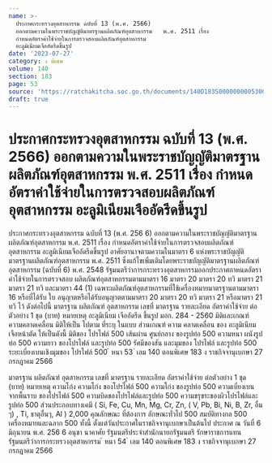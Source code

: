 ```yaml
---
name: >-
  ประกาศกระทรวงอุตสาหกรรม ฉบับที่ 13 (พ.ศ. 2566)
  ออกตามความในพระราชบัญญัติมาตรฐานผลิตภัณฑ์อุตสาหกรรม   พ.ศ. 2511 เรื่อง 
  กำหนดอัตราค่าใช้จ่ายในการตรวจสอบผลิตภัณฑ์อุตสาหกรรม
  อะลูมิเนียมเจืออัดรีดขึ้นรูป
date: '2023-07-27'
category: ง พิเศษ
volume: 140
section: 183
page: 53
source: 'https://ratchakitcha.soc.go.th/documents/140D183S0000000005300.pdf'
draft: true
---
```


# ประกาศกระทรวงอุตสาหกรรม ฉบับที่ 13 (พ.ศ. 2566) ออกตามความในพระราชบัญญัติมาตรฐานผลิตภัณฑ์อุตสาหกรรม   พ.ศ. 2511 เรื่อง  กำหนดอัตราค่าใช้จ่ายในการตรวจสอบผลิตภัณฑ์อุตสาหกรรม อะลูมิเนียมเจืออัดรีดขึ้นรูป

ประกาศกระทรวงอุตสาหกรรม ฉบับที่ 13 (พ.ศ. 256 6) ออกตามความในพระราชบัญญัติมาตรฐานผลิตภัณฑ์อุตสาหกรรม พ.ศ. 2511 เรื่อง กำหนดอัตราค่าใช้จ่ายในการตรวจสอบผลิตภัณฑ์อุตสาหกรรม อะลูมิเนียมเจืออัดรีดขึ้นรูป อาศัยอานาจตามความในมาตรา 6 แห่งพระราชบัญญัติมาตรฐานผลิตภัณฑ์อุตสาหกรรม พ.ศ. 2511 ซึ่งแก้ไขเพิ่มเติมโดยพระราชบัญญัติมาตรฐานผลิตภัณฑ์อุตสาหกรรม (ฉบับที่ 6) พ.ศ. 2548 รัฐมนตรีว่าการกระทรวงอุตสาหกรรมออกประกาศกาหนดอัตราค่าใช้จ่ายในการตรวจสอบ ผลิตภัณฑ์อุตสาหกรรมตามมาตรา 16 มาตรา 20 มาตรา 20 ทวิ มาตรา 21 มาตรา 21 ทวิ และมาตรา 44 (1) เฉพาะผลิตภัณฑ์อุตสาหกรรมที่ใช้เครื่องหมายมาตรฐานตามมาตรา 16 หรือที่ได้รับ ใบ อนุญาตหรือได้รับอนุญาตตามมาตรา 20 มาตรา 20 ทวิ มาตรา 21 หรือมาตรา 21 ทวิ ไว้ ดังต่อไปนี้ มาตรฐาน ผลิตภัณฑ์ อุตสาหกรรม เลขที่ มาตรฐาน รายละเอียด อัตราค่าใช้จ่าย ต่อตัวอย่าง 1 ชุด (บาท) หมายเหตุ อะลูมิเนียม เจืออัดรีด ขึ้นรูป มอก. 284 - 2560 มิติและเกณฑ์ ความคลาดเคลื่อน มิติให้เป็น ไปตาม ที่ระบุ ในแบบ ส่วนเกณฑ์ ความ คลาดเคลื่อน ของ อะลูมิเนียม เจือหน้าตัด ให้เป็นดังนี้ มิติของ โปรไฟล์ 500 เส้นผ่าน ศูนย์กลาง ของรูปท่อ 500 ความหนา ผนังรูปท่อ 500 ความยาว ของโปรไฟล์ และรูปท่อ 500 รัศมีของสัน และมุมของ โปรไฟล์ และรูปท่อ 500 ระยะเบี่ยงเบนเชิงมุมของ โปรไฟล์ 500 ้ หนา 53 ่ เลม 140 ตอนพิเศษ 183 ง ราชกิจจานุเบกษา 27 กรกฎาคม 2566

มาตรฐาน ผลิตภัณฑ์ อุตสาหกรรม เลขที่ มาตรฐาน รายละเอียด อัตราค่าใช้จ่าย ต่อตัวอย่าง 1 ชุด (บาท) หมายเหตุ ความโก่ง ความโก่ง ของโปรไฟล์ 500 ความโก่ง ของรูปท่อ 500 ความเบี่ยงเบนจากพื้นราบ ของโปรไฟล์ 500 ความบิดของโปรไฟล์และรูปท่อ 500 ความขรุขระของผิวโปรไฟล์และ รูปท่อ 500 ส่วนประกอบทางเคมี ( Si, Fe, Cu, Mn, Mg, Cr, Zn, ( V, Pb, Bi, Ni, B, Zr, อื่น ๆ) , Ti, ธาตุอื่นๆ, Al ) 2,000 คุณลักษณะ ที่ต้องการ ลักษณะทั่วไป 500 สมบัติทางกล 500 เครื่องหมายและฉลาก 500 ทั้งนี้ ตั้งแต่วันประกาศในราชกิจจานุเบกษาเป็นต้นไป ประกาศ ณ วันที่ 6 มิถุนายน พ.ศ. 256 6 อนุชา นาคาศัย รัฐมนตรีประจำสำนักนายกรัฐมนตรี รักษาราชการแทน รัฐมนตรีว่าการกระทรวงอุตสาหกรรม ้ หนา 54 ่ เลม 140 ตอนพิเศษ 183 ง ราชกิจจานุเบกษา 27 กรกฎาคม 2566
